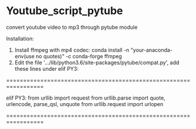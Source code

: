 # Youtube_script_pytube
convert youtube video to mp3 through pytube module

Installation:
1. Install ffmpeg with mp4 codec:
  conda install -n "your-anaconda-env(use no quotes)" -c conda-forge ffmpeg
2. Edit the file '.../lib/python3.6/site-packages/pytube/compat.py', add these lines under elif PY3:

  =================================================================
  
  elif PY3:
    from urllib import request
    from urllib.parse import quote, urlencode, parse_qsl, unquote
    from urllib.request import urlopen
   
  =================================================================
